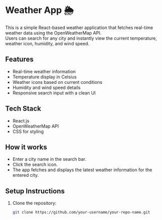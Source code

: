 # Weather App 🌦️

This is a simple React-based weather application that fetches real-time weather data using the OpenWeatherMap API.  
Users can search for any city and instantly view the current temperature, weather icon, humidity, and wind speed.

## Features
- Real-time weather information
- Temperature display in Celsius
- Weather icons based on current conditions
- Humidity and wind speed details
- Responsive search input with a clean UI

## Tech Stack
- React.js
- OpenWeatherMap API
- CSS for styling

## How it works
- Enter a city name in the search bar.
- Click the search icon.
- The app fetches and displays the latest weather information for the entered city.

## Setup Instructions
1. Clone the repository:
   ```bash
   git clone https://github.com/your-username/your-repo-name.git
